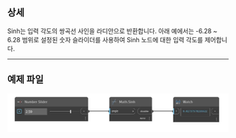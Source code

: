## 상세
Sinh는 입력 각도의 쌍곡선 사인을 라디안으로 반환합니다. 아래 예에서는 -6.28 ~ 6.28 범위로 설정된 숫자 슬라이더를 사용하여 Sinh 노드에 대한 입력 각도를 제어합니다.
___
## 예제 파일

![Sinh](./DSCore.Math.Sinh_img.jpg)

